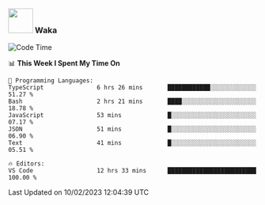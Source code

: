 ### <img src="https://media.giphy.com/media/VgCDAzcKvsR6OM0uWg/giphy.gif" width="50"> Waka

  <!--START_SECTION:waka-->
![Code Time](http://img.shields.io/badge/Code%20Time-1%2C257%20hrs%2032%20mins-blue)

📊 **This Week I Spent My Time On** 

```text
💬 Programming Languages: 
TypeScript               6 hrs 26 mins       ████████████░░░░░░░░░░░░░   51.27 % 
Bash                     2 hrs 21 mins       ████░░░░░░░░░░░░░░░░░░░░░   18.78 % 
JavaScript               53 mins             █░░░░░░░░░░░░░░░░░░░░░░░░   07.17 % 
JSON                     51 mins             █░░░░░░░░░░░░░░░░░░░░░░░░   06.90 % 
Text                     41 mins             █░░░░░░░░░░░░░░░░░░░░░░░░   05.51 % 

🔥 Editors: 
VS Code                  12 hrs 33 mins      █████████████████████████   100.00 % 

```


 Last Updated on 10/02/2023 12:04:39 UTC
<!--END_SECTION:waka-->
